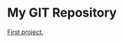 # My GIT Repository

[First project.](https://gitlab.com/andreyKharit/my-git-project/tree/master/firstProject)